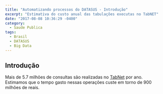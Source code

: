 ```yaml
---
title: "Automatizando processos do DATASUS - Introdução"
excerpt: "Estimativa do custo anual das tabulações executas no TabNET"
date: "2017-08-08 10:36:29 -0400"
category:
  - Saude Publica
tags:
  - Brasil
  - DATASUS
  - Big Data
---
```


## Introdução

Mais de 5.7 milhões de consultas são realizadas no [TabNet](http://www2.datasus.gov.br/DATASUS/index.php?area=02) por ano. Estimamos que o tempo gasto nessas operações custe em torno de 900 milhões de reais.
